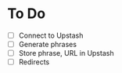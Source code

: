 # To Do

- [ ] Connect to Upstash
- [ ] Generate phrases
- [ ] Store phrase, URL in Upstash
- [ ] Redirects
